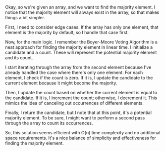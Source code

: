 ​Okay, so we're given an array, and we want to find the majority element. I notice that the majority element will always exist in the array, so that makes things a bit simpler.

First, I need to consider edge cases. If the array has only one element, that element is the majority by default, so I handle that case first.

Now, for the main logic. I remember the Boyer-Moore Voting Algorithm is a neat approach for finding the majority element in linear time. I initialize a candidate and a count. These will represent the potential majority element and its count.

I start iterating through the array from the second element because I've already handled the case where there's only one element. For each element, I check if the count is zero. If it is, I update the candidate to the current element because it might become the majority.

Then, I update the count based on whether the current element is equal to the candidate. If it is, I increment the count; otherwise, I decrement it. This mimics the idea of canceling out occurrences of different elements.

Finally, I return the candidate, but I note that at this point, it's a potential majority element. To be sure, I might want to perform a second pass through the array to count its occurrences.

So, this solution seems efficient with O(n) time complexity and no additional space requirements. It's a nice balance of simplicity and effectiveness for finding the majority element.
